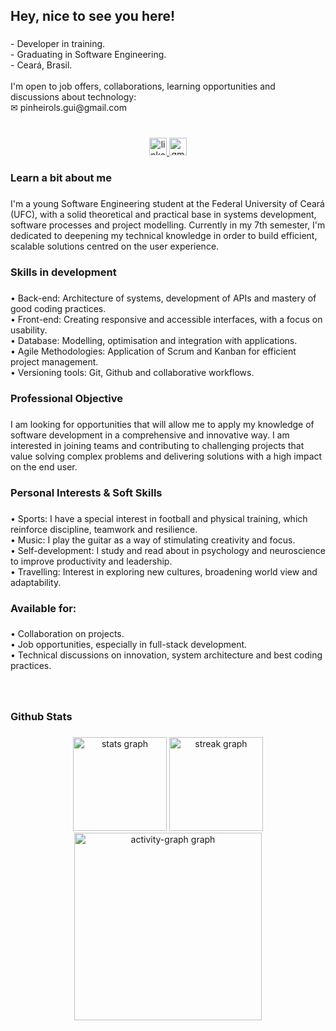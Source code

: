 <h2 align="left">Hey, nice to see you here!</h2>

###

<p align="left">- Developer in training.<br>- Graduating in Software Engineering.<br>- Ceará, Brasil.<br><br>I'm open to job offers, collaborations, learning opportunities and discussions about technology:<br>✉ pinheirols.gui@gmail.com</p>

###

<br clear="both">

<div align="center">
  <a href="https://www.linkedin.com/in/guilhermepls/" target="_blank">
    <img src="https://img.shields.io/static/v1?message=LinkedIn&logo=linkedin&label=&color=0077B5&logoColor=white&labelColor=&style=for-the-badge" height="28" alt="linkedin logo"  />
  </a>
  <a href="mailto:pinheirols.gui@gmail.com" target="_blank">
    <img src="https://img.shields.io/static/v1?message=Gmail&logo=gmail&label=&color=D14836&logoColor=white&labelColor=&style=for-the-badge" height="28" alt="gmail logo"  />
  </a>
</div>

###

<h3 align="left">Learn a bit about me</h3>

###

<p align="left">I'm a young Software Engineering student at the Federal University of Ceará (UFC), with a solid theoretical and practical base in systems development, software processes and project modelling. Currently in my 7th semester, I'm dedicated to deepening my technical knowledge in order to build efficient, scalable solutions centred on the user experience.</p>

###

<h3 align="left">Skills in development</h3>

###

<p align="left">• Back-end: Architecture of systems, development of APIs and mastery of good coding practices.<br>• Front-end: Creating responsive and accessible interfaces, with a focus on usability. <br>• Database: Modelling, optimisation and integration with applications. <br>• Agile Methodologies: Application of Scrum and Kanban for efficient project management. <br>• Versioning tools: Git, Github and collaborative workflows.</p>

###

<h3 align="left">Professional Objective</h3>

###

<p align="left">I am looking for opportunities that will allow me to apply my knowledge of software development in a comprehensive and innovative way. I am interested in joining teams and contributing to challenging projects that value solving complex problems and delivering solutions with a high impact on the end user.</p>

###

<h3 align="left">Personal Interests & Soft Skills</h3>

###

<p align="left">• Sports: I have a special interest in football and physical training, which reinforce discipline, teamwork and resilience. <br>• Music: I play the guitar as a way of stimulating creativity and focus. <br>• Self-development: I study and read about in psychology and neuroscience to improve productivity and leadership. <br>• Travelling: Interest in exploring new cultures, broadening world view and adaptability.</p>

###

<h3 align="left">Available for:</h3>

###

<p align="left">• Collaboration on projects. <br>• Job opportunities, especially in full-stack development.<br>• Technical discussions on innovation, system architecture and best coding practices.</p>

###

<br clear="both">

<h3 align="left">Github Stats</h3>

###

<div align="center">
  <img src="https://github-readme-stats.vercel.app/api?username=guilhermepls&hide_title=false&hide_rank=false&show_icons=true&include_all_commits=true&count_private=true&disable_animations=false&theme=tokyonight&locale=en&hide_border=false&order=1" height="150" alt="stats graph"  />
  <img src="https://streak-stats.demolab.com?user=guilhermepls&locale=en&mode=daily&theme=tokyonight&hide_border=false&border_radius=5&order=3" height="150" alt="streak graph"  />
  <img src="https://github-readme-activity-graph.vercel.app/graph?username=guilhermepls&radius=16&theme=tokyo-night&area=true&order=5" height="300" alt="activity-graph graph"  />
</div>

###
